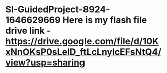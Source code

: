# SI-GuidedProject-8924-1646629669  Here is my flash file drive link - https://drive.google.com/file/d/10KxNnOKsP0sLelD_ftLcLnylcEFsNtQ4/view?usp=sharing
